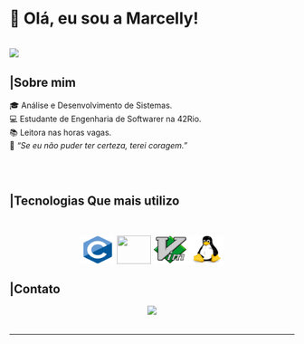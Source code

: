 # 🩵 Olá, eu sou a Marcelly!
<br>

<img height="170" src="https://i.gifer.com/N98Z.gif" >

## |Sobre mim

  🎓 Análise e Desenvolvimento de Sistemas.<br>
  💻 Estudante de Engenharia de Softwarer na 42Rio.<br>
  📚 Leitora nas horas vagas.<br>
  💭 <em>“Se eu não puder ter certeza, terei coragem.”</em>

  
  
<br> 
<br>
  
## |Tecnologias Que mais utilizo

<br>

<div align="center">

<a href="#" target="_blank"><img height="50" width="60" src="https://github.com/devicons/devicon/blob/master/icons/c/c-original.svg" /></a>
<a href="#" target="_blank"><img height="50" width="60" src="https://cdn.jsdelivr.net/gh/devicons/devicon/icons/java/java-original.svg" /></a>
<a href="#" target="_blank"><img height="50" width="60" src="https://raw.githubusercontent.com/devicons/devicon/ca28c779441053191ff11710fe24a9e6c23690d6/icons/vim/vim-original.svg" /></a>
<a href="#" target="_blank"><img height="50" width="60" src="https://raw.githubusercontent.com/devicons/devicon/ca28c779441053191ff11710fe24a9e6c23690d6/icons/linux/linux-original.svg" /></a>
<!-- <a href="#" target="_blank"><img height="50" width="60" src="" /></a> -->

</div>


## |Contato

<div align="center">
  <a href="https://www.linkedin.com/in/marcelly-gomes-24bbb8245/" target="_blank"><img src="https://img.shields.io/badge/-LinkedIn-%230077B5?style=for-the-badge&logo=linkedin&logoColor=white" target="_blank"></a> 
<br><br>
 
<hr>

